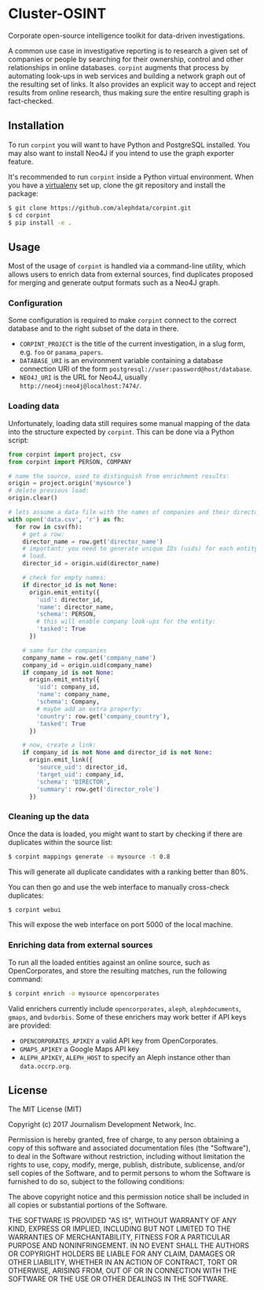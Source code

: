 # Cluster-OSINT
Corporate open-source intelligence toolkit for data-driven investigations.

A common use case in investigative reporting is to research a given set of companies
or people by searching for their ownership, control and other relationships in
online databases. ``corpint`` augments that process by automating look-ups in
web services and building a network graph out of the resulting set of links. It
also provides an explicit way to accept and reject results from online research,
thus making sure the entire resulting graph is fact-checked.

## Installation

To run ``corpint`` you will want to have Python and PostgreSQL installed. You
may also want to install Neo4J if you intend to use the graph exporter feature.

It's recommended to run ``corpint`` inside a Python virtual environment. When you
have a [virtualenv](https://python-guide.readthedocs.io/en/latest/dev/virtualenvs/)
set up, clone the git repository and install the package:

```bash
$ git clone https://github.com/alephdata/corpint.git
$ cd corpint
$ pip install -e .
```

## Usage

Most of the usage of ``corpint`` is handled via a command-line utility, which
allows users to enrich data from external sources, find duplicates proposed for
merging and generate output formats such as a Neo4J graph.

### Configuration

Some configuration is required to make ``corpint`` connect to the correct
database and to the right subset of the data in there.

* ``CORPINT_PROJECT`` is the title of the current investigation, in a slug
  form, e.g. ``foo`` or ``panama_papers``.
* ``DATABASE_URI`` is an environment variable containing a database connection
  URI of the form ``postgresql://user:password@host/database``.
* ``NEO4J_URI`` is the URL for Neo4J, usually
  ``http://neo4j:neo4j@localhost:7474/``.

### Loading data

Unfortunately, loading data still requires some manual mapping of the data into
the structure expected by ``corpint``. This can be done via a Python script:

```python
from corpint import project, csv
from corpint import PERSON, COMPANY

# name the source, used to distinguish from enrichment results:
origin = project.origin('mysource')
# delete previous load:
origin.clear()

# lets assume a data file with the names of companies and their directors
with open('data.csv', 'r') as fh:
  for row in csv(fh):
    # get a row:
    director_name = row.get('director_name')
    # important: you need to generate unique IDs (uids) for each entity you
    # load.
    director_id = origin.uid(director_name)

    # check for empty names:
    if director_id is not None:
      origin.emit_entity({
        'uid': director_id,
        'name': director_name,
        'schema': PERSON,
        # this will enable company look-ups for the entity:
        'tasked': True
      })

    # same for the companies
    company_name = row.get('company_name')
    company_id = origin.uid(company_name)
    if company_id is not None:
      origin.emit_entity({
        'uid': company_id,
        'name': company_name,
        'schema': Company,
        # maybe add an extra property:
        'country': row.get('company_country'),
        'tasked': True
      })

    # now, create a link:
    if company_id is not None and director_id is not None:
      origin.emit_link({
        'source_uid': director_id,
        'target_uid': company_id,
        'schema': 'DIRECTOR',
        'summary': row.get('director_role')
      })

```

### Cleaning up the data

Once the data is loaded, you might want to start by checking if there are
duplicates within the source list:

```bash
$ corpint mappings generate -o mysource -t 0.8
```

This will generate all duplicate candidates with a ranking better than 80%.

You can then go and use the web interface to manually cross-check duplicates:

```bash
$ corpint webui
```

This will expose the web interface on port 5000 of the local machine.

### Enriching data from external sources

To run all the loaded entities against an online source, such as OpenCorporates,
and store the resulting matches, run the following command:

```bash
$ corpint enrich -o mysource opencorporates
```

Valid enrichers currently include ``opencorporates``, ``aleph``,
``alephdocuments``, ``gmaps``, and ``bvdorbis``. Some of these enrichers may
work better if API keys are provided:

* ``OPENCORPORATES_APIKEY`` a valid API key from OpenCorporates.
* ``GMAPS_APIKEY`` a Google Maps API key
* ``ALEPH_APIKEY``, ``ALEPH_HOST`` to specify an Aleph instance other than
  ``data.occrp.org``.

## License

The MIT License (MIT)

Copyright (c) 2017 Journalism Development Network, Inc.

Permission is hereby granted, free of charge, to any person obtaining a copy of
this software and associated documentation files (the "Software"), to deal in
the Software without restriction, including without limitation the rights to
use, copy, modify, merge, publish, distribute, sublicense, and/or sell copies of
the Software, and to permit persons to whom the Software is furnished to do so,
subject to the following conditions:

The above copyright notice and this permission notice shall be included in all
copies or substantial portions of the Software.

THE SOFTWARE IS PROVIDED "AS IS", WITHOUT WARRANTY OF ANY KIND, EXPRESS OR
IMPLIED, INCLUDING BUT NOT LIMITED TO THE WARRANTIES OF MERCHANTABILITY, FITNESS
FOR A PARTICULAR PURPOSE AND NONINFRINGEMENT. IN NO EVENT SHALL THE AUTHORS OR
COPYRIGHT HOLDERS BE LIABLE FOR ANY CLAIM, DAMAGES OR OTHER LIABILITY, WHETHER
IN AN ACTION OF CONTRACT, TORT OR OTHERWISE, ARISING FROM, OUT OF OR IN
CONNECTION WITH THE SOFTWARE OR THE USE OR OTHER DEALINGS IN THE SOFTWARE.
